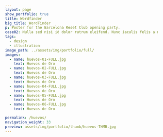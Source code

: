 ```yaml
---
layout: page
show_portfolio: true
title: Wordfinder
big_title: WordFinder
p: Poster for the Barcelona Reset Club opening party.
case02: Nulla sed nisi id dolor rutrum eleifend. Nunc iaculis felis a nisi cursus aliquam. Nulla ac placerat velit, sed lobortis metus. Vestibulum ac scelerisque dolor. Interdum et malesuada fames ac ante ipsum primis in faucibus. Sed iaculis iaculis ipsum id congue. Pellentesque pharetra diam ac lectus semper facilisis. Curabitur ornare ornare iaculis. Suspendisse placerat sem a ligula tristique, ut accumsan risus accumsan. Sed ipsum eros, laoreet pulvinar lacinia nec, auctor nec ipsum.
tags:
  - design
  - illustration
image_path: ../assets/img/portfolio/full/
images:
  - name: huevos-01-FULL.jpg
    text: Huevos de Oro
  - name: huevos-02-FULL.jpg
    text: Huevos de Oro
  - name: huevos-03-FULL.jpg
    text: Huevos de Oro
  - name: huevos-04-FULL.jpg
    text: Huevos de Oro
  - name: huevos-05-FULL.jpg
    text: Huevos de Oro
  - name: huevos-06-FULL.jpg
    text: Huevos de Oro

permalink: /huevos/
navigation_weight: 33
preview: assets/img/portfolio/thumb/huevos-THMB.jpg
---
```

